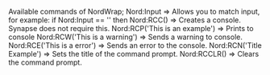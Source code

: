 Available commands of NordWrap;
Nord:Input => Allows you to match input, for example:
if Nord:Input == '' then
Nord:RCC() => Creates a console. Synapse does not require this.
Nord:RCP('This is an example') => Prints to console
Nord:RCW('This is a warning') => Sends a warning to console.
Nord:RCE('This is a error') => Sends an error to the console.
Nord:RCN('Title Example') => Sets the title of the command prompt.
Nord:RCCLR() => Clears the command prompt.
